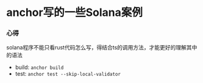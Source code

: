 # anchor写的一些Solana案例

### 心得
solana程序不能只看rust代码怎么写，得结合ts的调用方法，才能更好的理解其中的语法


* build: `anchor build`
* test: `anchor test --skip-local-validator`


